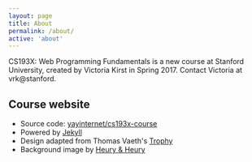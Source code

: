 ```yaml
---
layout: page
title: About
permalink: /about/
active: 'about'
---
```


CS193X: Web Programming Fundamentals is a new course at Stanford University, created by Victoria Kirst in Spring 2017. Contact Victoria at vrk@stanford.

## Course website

- Source code: [yayinternet/cs193x-course](https://github.com/yayinternet/cs193x-course)
- Powered by [Jekyll](https://jekyllrb.com/)
- Design adapted from Thomas Vaeth's [Trophy](http://thomasvaeth.com/trophy/)
- Background image by [Heury & Heury](http://thepatternlibrary.com/#retro-furnish)
